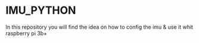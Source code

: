 # IMU_PYTHON
In this repository you will find the idea on how to config the imu & use it whit raspberry pi 3b+
